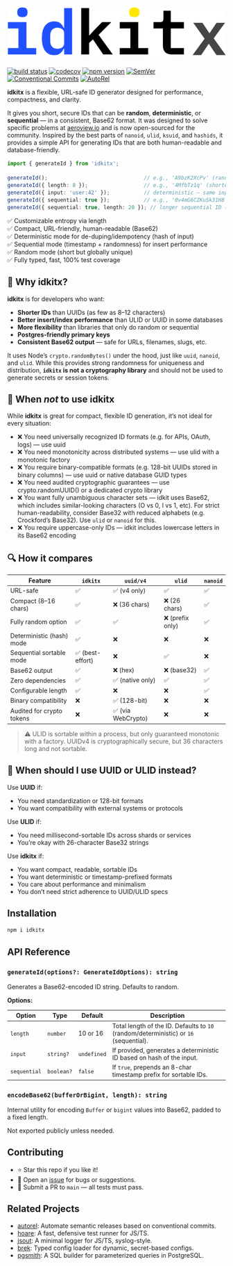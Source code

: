 <picture>
    <source srcset="docs/idkitx-white.svg" media="(prefers-color-scheme: dark)">
    <source srcset="docs/idkitx-black.svg" media="(prefers-color-scheme: light)">
    <img src="docs/idkitx-black.svg" alt="Logo" style="margin: 0 0 10px" size="250">
</picture> 

[![build status](https://github.com/mhweiner/idkitx/actions/workflows/release.yml/badge.svg)](https://github.com/mhweiner/idkitx/actions)
[![codecov](https://codecov.io/gh/mhweiner/idkitx/branch/main/graph/badge.svg)](https://codecov.io/gh/mhweiner/idkitx)
[![npm version](https://img.shields.io/npm/v/idkitx.svg)](https://www.npmjs.com/package/idkitx)
[![SemVer](https://img.shields.io/badge/SemVer-2.0.0-blue)]()
[![Conventional Commits](https://img.shields.io/badge/Conventional%20Commits-1.0.0-yellow.svg)](https://conventionalcommits.org)
[![AutoRel](https://img.shields.io/badge/v2-AutoRel?label=AutoRel&labelColor=0ab5fc&color=grey&link=https%3A%2F%2Fgithub.com%2Fmhweiner%2Fautorel)](https://github.com/mhweiner/autorel)

**idkitx** is a flexible, URL-safe ID generator designed for performance, compactness, and clarity.

It gives you short, secure IDs that can be **random**, **deterministic**, or **sequential** — in a consistent, Base62 format. It was designed to solve specific problems at [aeroview.io](https://aeroview.io) and is now open-sourced for the community. Inspired by the best parts of `nanoid`, `ulid`, `ksuid`, and `hashids`, it provides a simple API for generating IDs that are both human-readable and database-friendly.

```ts
import { generateId } from 'idkitx';

generateId();                               // e.g., 'A9bzK2XcPv' (random)
generateId({ length: 8 });                  // e.g., '4MfbTz1q' (shorter random ID)
generateId({ input: 'user:42' });           // deterministic — same input = same ID
generateId({ sequential: true });           // e.g., '0v4mG6CZKuSk31H8', sortable by timestamp
generateId({ sequential: true, length: 20 }); // longer sequential ID (must be ≥ 16)
```

✅ Customizable entropy via length  
✅ Compact, URL-friendly, human-readable (Base62)  
✅ Deterministic mode for de-duping/idempotency (hash of input)  
✅ Sequential mode (timestamp + randomness) for insert performance  
✅ Random mode (short but globally unique)  
✅ Fully typed, fast, 100% test coverage  

## 🚀 Why idkitx?

**idkitx** is for developers who want:

- **Shorter IDs** than UUIDs (as few as 8–12 characters)
- **Better insert/index performance** than ULID or UUID in some databases
- **More flexibility** than libraries that only do random or sequential
- **Postgres-friendly primary keys**
- **Consistent Base62 output** — safe for URLs, filenames, slugs, etc.

It uses Node’s `crypto.randomBytes()` under the hood, just like `uuid`, `nanoid`, and `ulid`. While this provides strong randomness for uniqueness and distribution, **`idkitx` is not a cryptography library** and should not be used to generate secrets or session tokens.

## 🤔 When *not* to use idkitx

While **idkitx** is great for compact, flexible ID generation, it’s not ideal for every situation:
- ❌ You need universally recognized ID formats (e.g. for APIs, OAuth, logs) — use uuid
- ❌ You need monotonicity across distributed systems — use ulid with a monotonic factory
- ❌ You require binary-compatible formats (e.g. 128-bit UUIDs stored in binary columns) — use uuid or native database GUID types
- ❌ You need audited cryptographic guarantees — use crypto.randomUUID() or a dedicated crypto library
- ❌ You want fully unambiguous character sets — idkit uses Base62, which includes similar-looking characters (O vs 0, l vs 1, etc). For strict human-readability, consider Base32 with reduced alphabets (e.g. Crockford’s Base32). Use `ulid` or `nanoid` for this.
- ❌ You require uppercase-only IDs — idkit includes lowercase letters in its Base62 encoding

## 🔍 How it compares

| Feature                     | `idkitx`              | `uuid/v4`           | `ulid`            | `nanoid`         |
|----------------------------|----------------------|---------------------|-------------------|------------------|
| URL-safe                   | ✅                   | ✅ (v4 only)        | ✅                | ✅               |
| Compact (8–16 chars)       | ✅                   | ❌ (36 chars)       | ❌ (26 chars)     | ✅               |
| Fully random option        | ✅                   | ✅                  | ❌ (prefix only)  | ✅               |
| Deterministic (hash) mode  | ✅                   | ❌                  | ❌                | ❌               |
| Sequential sortable mode   | ✅ (best-effort)     | ❌                  | ✅                | ❌               |
| Base62 output              | ✅                   | ❌ (hex)            | ❌ (base32)       | ✅               |
| Zero dependencies          | ✅                   | ✅ (native only)    | ✅                | ✅               |
| Configurable length        | ✅                   | ❌                  | ❌                | ✅               |
| Binary compatibility       | ❌                   | ✅ (128-bit)        | ❌                | ❌               |
| Audited for crypto tokens  | ❌                   | ✅ (via WebCrypto)  | ❌                | ❌               |

> ⚠️ ULID is sortable within a process, but only guaranteed monotonic with a factory. UUIDv4 is cryptographically secure, but 36 characters long and not sortable.

## 🙋 When should I use UUID or ULID instead?

Use **UUID** if:
- You need standardization or 128-bit formats
- You want compatibility with external systems or protocols

Use **ULID** if:
- You need millisecond-sortable IDs across shards or services
- You’re okay with 26-character Base32 strings

Use **idkitx** if:
- You want compact, readable, sortable IDs
- You want deterministic or timestamp-prefixed formats
- You care about performance and minimalism
- You don’t need strict adherence to UUID/ULID specs

## Installation

```bash
npm i idkitx
```

## API Reference

### `generateId(options?: GenerateIdOptions): string`

Generates a Base62-encoded ID string. Defaults to random.

**Options:**

| Option        | Type        | Default | Description                                                                 |
|---------------|-------------|---------|-----------------------------------------------------------------------------|
| `length`      | `number`    | 10 or 16 | Total length of the ID. Defaults to `10` (random/deterministic) or `16` (sequential). |
| `input`       | `string?`   | `undefined` | If provided, generates a deterministic ID based on hash of the input.      |
| `sequential`  | `boolean?`  | `false` | If `true`, prepends an 8-char timestamp prefix for sortable IDs.           |

### `encodeBase62(bufferOrBigint, length): string`

Internal utility for encoding `Buffer` or `bigint` values into Base62, padded to a fixed length.

Not exported publicly unless needed.

## Contributing

- ⭐ Star this repo if you like it!
- 🐛 Open an [issue](https://github.com/mhweiner/idkitx/issues) for bugs or suggestions.
- 🤝 Submit a PR to `main` — all tests must pass.

## Related Projects

- [autorel](https://github.com/mhweiner/autorel): Automate semantic releases based on conventional commits.
- [hoare](https://github.com/mhweiner/hoare): A fast, defensive test runner for JS/TS.
- [jsout](https://github.com/mhweiner/jsout): A minimal logger for JS/TS, syslog-style.
- [brek](https://github.com/mhweiner/brek): Typed config loader for dynamic, secret-based configs.
- [pgsmith](https://github.com/mhweiner/pgsmith): A SQL builder for parameterized queries in PostgreSQL.